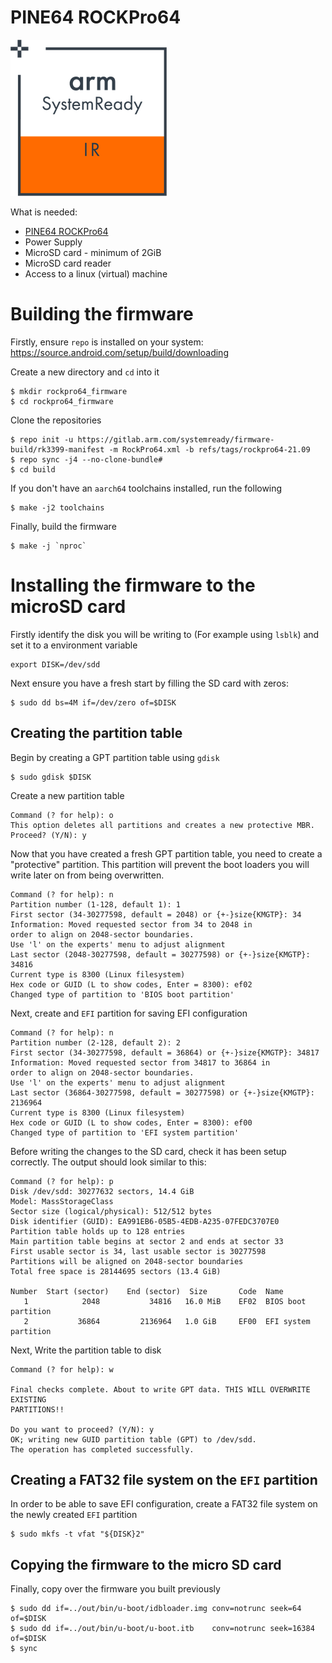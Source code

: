 # PINE64 ROCKPro64

![SystemReady-IR Certified](/_assets/systemready_icons/ir.png)

What is needed:
- [PINE64 ROCKPro64](https://www.pine64.org/rockpro64/)
- Power Supply
- MicroSD card - minimum of 2GiB
- MicroSD card reader
- Access to a linux (virtual) machine

# Building the firmware

Firstly, ensure `repo` is installed on your system: https://source.android.com/setup/build/downloading

Create a new directory and `cd` into it
```
$ mkdir rockpro64_firmware
$ cd rockpro64_firmware
```

Clone the repositories
```
$ repo init -u https://gitlab.arm.com/systemready/firmware-build/rk3399-manifest -m RockPro64.xml -b refs/tags/rockpro64-21.09
$ repo sync -j4 --no-clone-bundle#
$ cd build
```

If you don't have an `aarch64` toolchains installed, run the following
```
$ make -j2 toolchains
```

Finally, build the firmware
```
$ make -j `nproc`
```

# Installing the firmware to the microSD card

Firstly identify the disk you will be writing to (For example using `lsblk`) and set it to a environment variable
```
export DISK=/dev/sdd
```

Next ensure you have a fresh start by filling the SD card with zeros:
```
$ sudo dd bs=4M if=/dev/zero of=$DISK
```

## Creating the partition table

Begin by creating a GPT partition table using `gdisk`
```
$ sudo gdisk $DISK
```

Create a new partition table
```
Command (? for help): o
This option deletes all partitions and creates a new protective MBR.
Proceed? (Y/N): y
```

Now that you have created a fresh GPT partition table, you need to create a "protective" partition.
This partition will prevent the boot loaders you will write later on from being overwritten.
```
Command (? for help): n
Partition number (1-128, default 1): 1
First sector (34-30277598, default = 2048) or {+-}size{KMGTP}: 34
Information: Moved requested sector from 34 to 2048 in
order to align on 2048-sector boundaries.
Use 'l' on the experts' menu to adjust alignment
Last sector (2048-30277598, default = 30277598) or {+-}size{KMGTP}: 34816
Current type is 8300 (Linux filesystem)
Hex code or GUID (L to show codes, Enter = 8300): ef02
Changed type of partition to 'BIOS boot partition'
```

Next, create and `EFI` partition for saving EFI configuration
```
Command (? for help): n
Partition number (2-128, default 2): 2
First sector (34-30277598, default = 36864) or {+-}size{KMGTP}: 34817
Information: Moved requested sector from 34817 to 36864 in
order to align on 2048-sector boundaries.
Use 'l' on the experts' menu to adjust alignment
Last sector (36864-30277598, default = 30277598) or {+-}size{KMGTP}: 2136964
Current type is 8300 (Linux filesystem)
Hex code or GUID (L to show codes, Enter = 8300): ef00
Changed type of partition to 'EFI system partition'
```

Before writing the changes to the SD card, check it has been setup correctly. The output should look similar to this:
```
Command (? for help): p
Disk /dev/sdd: 30277632 sectors, 14.4 GiB
Model: MassStorageClass
Sector size (logical/physical): 512/512 bytes
Disk identifier (GUID): EA991EB6-05B5-4EDB-A235-07FEDC3707E0
Partition table holds up to 128 entries
Main partition table begins at sector 2 and ends at sector 33
First usable sector is 34, last usable sector is 30277598
Partitions will be aligned on 2048-sector boundaries
Total free space is 28144695 sectors (13.4 GiB)

Number  Start (sector)    End (sector)  Size       Code  Name
   1            2048           34816   16.0 MiB    EF02  BIOS boot partition
   2           36864         2136964   1.0 GiB     EF00  EFI system partition

```

Next, Write the partition table to disk
```
Command (? for help): w

Final checks complete. About to write GPT data. THIS WILL OVERWRITE EXISTING
PARTITIONS!!

Do you want to proceed? (Y/N): y
OK; writing new GUID partition table (GPT) to /dev/sdd.
The operation has completed successfully.
```

## Creating a FAT32 file system on the `EFI` partition

In order to be able to save EFI configuration, create a FAT32 file system on the newly created `EFI` partition
```
$ sudo mkfs -t vfat "${DISK}2"
```

## Copying the firmware to the micro SD card
Finally, copy over the firmware you built previously
```
$ sudo dd if=../out/bin/u-boot/idbloader.img conv=notrunc seek=64    of=$DISK
$ sudo dd if=../out/bin/u-boot/u-boot.itb    conv=notrunc seek=16384 of=$DISK
$ sync
```